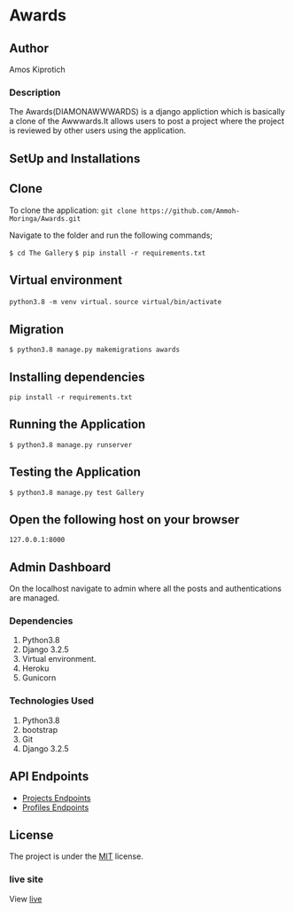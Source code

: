 
# Awards

## Author
Amos Kiprotich

### Description
The Awards(DIAMONAWWWARDS) is a django appliction which is basically a clone of the Awwwards.It allows users to post a project where the project is reviewed by other users using the application.

## SetUp and Installations


## Clone

To clone the application:
`git clone https://github.com/Ammoh-Moringa/Awards.git`

Navigate to the folder and run the following commands;

`$ cd The Gallery`
`$ pip install -r requirements.txt`

## Virtual environment

`python3.8 -m venv virtual.`
`source virtual/bin/activate`

## Migration

`$ python3.8 manage.py makemigrations awards`

## Installing dependencies

`pip install -r requirements.txt`

## Running the Application

`$ python3.8 manage.py runserver`

## Testing the Application

`$ python3.8 manage.py test Gallery`

## Open the following host on your browser 
`127.0.0.1:8000`

## Admin Dashboard

On the localhost navigate to admin where all the posts and authentications are managed.

### Dependencies
1. Python3.8
2. Django 3.2.5
3. Virtual environment.
4. Heroku
5. Gunicorn

### Technologies Used
1. Python3.8
2. bootstrap
3. Git
4. Django 3.2.5

## API Endpoints

* [Projects Endpoints](https://diamondawards.herokuapp.com/api/projectslist)
* [Profiles Endpoints](https://diamondawards.herokuapp.com/api/profilelist)


## License
The project is under the [MIT](licence) license.

### live site

View [live](https://diamondawards.herokuapp.com/)